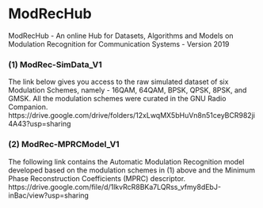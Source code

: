 # ModRecHub
ModRecHub - An online Hub for Datasets, Algorithms and Models on Modulation Recognition for Communication Systems - Version 2019

<h3>(1) ModRec-SimData_V1</h3>
The link below gives you access to the raw simulated dataset of six Modulation Schemes, namely - 16QAM, 64QAM, BPSK, QPSK, 8PSK, and GMSK. All the modulation schemes were curated in the GNU Radio Companion.
https://drive.google.com/drive/folders/12xLwqMX5bHuVn8n51ceyBCR982ji4A43?usp=sharing

<h3>(2) ModRec-MPRCModel_V1</h3>
The following link contains the Automatic Modulation Recognition model developed based on the modulation schemes in (1) above and the Minimum Phase Reconstruction Coefficients (MPRC) descriptor.
https://drive.google.com/file/d/1lkvRcR8BKa7LQRss_vfmy8dEbJ-inBac/view?usp=sharing

